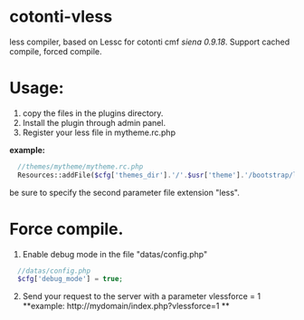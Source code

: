 cotonti-vless
=============
less compiler, based on Lessc for cotonti cmf *siena 0.9.18*.
Support cached compile, forced compile.

# Usage:

1. copy the files in the plugins directory.
2. Install the plugin through admin panel.
3. Register your less file in mytheme.rc.php 

**example:**
```php 
  //themes/mytheme/mytheme.rc.php 
  Resources::addFile($cfg['themes_dir'].'/'.$usr['theme'].'/bootstrap/less/bootstrap.less', 'less'); 
```
  be sure to specify the second parameter file extension "less".
  
# Force compile.
  
  1. Enable debug mode in the file "datas/config.php"
```php 
  //datas/config.php
  $cfg['debug_mode'] = true;
```
  2. Send your request to the server with a parameter vlessforce = 1 **example: http://mydomain/index.php?vlessforce=1 **
